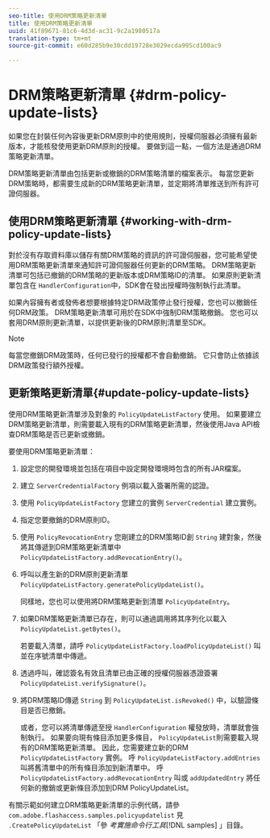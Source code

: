 ```yaml
---
seo-title: 使用DRM策略更新清單
title: 使用DRM策略更新清單
uuid: 41f89671-81c6-4d3d-ac31-9c2a1980517a
translation-type: tm+mt
source-git-commit: e60d285b9e30cdd19728e3029ecda995cd100ac9

---
```



# DRM策略更新清單 {#drm-policy-update-lists}

如果您在封裝任何內容後更新DRM原則中的使用規則，授權伺服器必須擁有最新版本，才能核發使用更新DRM原則的授權。 要做到這一點，一個方法是通過DRM策略更新清單。

DRM策略更新清單由包括更新或撤銷的DRM策略清單的檔案表示。 每當您更新DRM策略時，都需要生成新的DRM策略更新清單，並定期將清單推送到所有許可證伺服器。

## 使用DRM策略更新清單 {#working-with-drm-policy-update-lists}

對於沒有存取資料庫以儲存有關DRM策略的資訊的許可證伺服器，您可能希望使用DRM策略更新清單來通知許可證伺服器任何更新的DRM策略。 DRM策略更新清單可包括已撤銷的DRM策略的更新版本或DRM策略ID的清單。 如果原則更新清單包含在 `HandlerConfiguration`中，SDK會在發出授權時強制執行此清單。

如果內容擁有者或發佈者想要根據特定DRM政策停止發行授權，您也可以撤銷任何DRM政策。 DRM策略更新清單可用於在SDK中強制DRM策略撤銷。 您也可以套用DRM原則更新清單，以提供更新後的DRM原則清單至SDK。

>[!NOTE]
>
>每當您撤銷DRM政策時，任何已發行的授權都不會自動撤銷。 它只會防止依據該DRM政策發行額外授權。

## 更新策略更新清單{#update-policy-update-lists}

使用DRM策略更新清單涉及對象的 `PolicyUpdateListFactory` 使用。 如果要建立DRM策略更新清單，則需要載入現有的DRM策略更新清單，然後使用Java API檢查DRM策略是否已更新或撤銷。

要使用DRM策略更新清單：

1. 設定您的開發環境並包括在項目中設定開發環境時包含的所有JAR檔案。
1. 建立 `ServerCredentialFactory` 例項以載入簽署所需的認證。
1. 使用 `PolicyUpdateListFactory` 您建立的實例 `ServerCredential` 建立實例。
1. 指定您要撤銷的DRM原則ID。
1. 使用 `PolicyRevocationEntry` 您剛建立的DRM策略ID創 `String` 建對象，然後將其傳遞到DRM策略更新清單中 `PolicyUpdateListFactory.addRevocationEntry()`。
1. 呼叫以產生新的DRM原則更新清單 `PolicyUpdateListFactory.generatePolicyUpdateList()`。

   同樣地，您也可以使用將DRM策略更新到清單 `PolicyUpdateEntry`。
1. 如果DRM策略更新清單已存在，則可以通過調用將其序列化以載入 `PolicyUpdateList.getBytes()`。

   若要載入清單，請呼 `PolicyUpdateListFactory.loadPolicyUpdateList()` 叫並在序號清單中傳遞。
1. 透過呼叫，確認簽名有效且清單已由正確的授權伺服器憑證簽署 `PolicyUpdateList.verifySignature()`。
1. 將DRM策略ID傳遞 `String` 到 `PolicyUpdateList.isRevoked()` 中，以驗證條目是否已撤銷。

   或者，您可以將清單傳遞至授 `HandlerConfiguration` 權發放時，清單就會強制執行。
如果要向現有條目添加更多條目， `PolicyUpdateList`則需要載入現有的DRM策略更新清單。 因此，您需要建立新的DRM `PolicyUpdateListFactory` 實例。 呼 `PolicyUpdateListFactory.addEntries` 叫將舊清單中的所有條目添加到新清單中。 呼 `PolicyUpdateListFactory.addRevocationEntry` 叫或 `addUpdatedEntry` 將任何新的撤銷或更新條目添加到DRM PolicyUpdateList。

有關示範如何建立DRM策略更新清單的示例代碼，請參 `com.adobe.flashaccess.samples.policyupdatelist` 見 `.CreatePolicyUpdateList` 「參 *考實施命令行工具*[!DNL samples] 」目錄。
